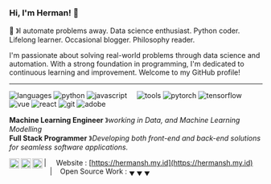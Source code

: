 ### Hi, I'm Herman! 👋
🤖 &#12299;I automate problems away. Data science enthusiast. Python coder. Lifelong learner. Occasional blogger. Philosophy reader.</sup>

I'm passionate about solving real-world problems through data science and automation. With a strong foundation in programming, I'm dedicated to continuous learning and improvement. Welcome to my GitHub profile!

----

![languages](https://img.shields.io/static/v1?label=&message=languages:&color=111&style=flat-square)
![python](https://img.shields.io/static/v1?logo=python&label=&message=python&color=36465D&logoColor=AAA&style=flat-square&link=)
![javascript](https://img.shields.io/static/v1?logo=javascript&label=&message=javascript&color=36465D&logoColor=AAA&style=flat-square)
&nbsp;&nbsp;&nbsp;
![tools](https://img.shields.io/static/v1?label=&message=tools:&color=111&style=flat-square)
![pytorch](https://img.shields.io/static/v1?logo=pytorch&label=&message=pytorch&color=36465D&logoColor=AAA&style=flat-square)
![tensorflow](https://img.shields.io/static/v1?logo=tensorflow&label=&message=tensorflow&color=36465D&logoColor=AAA&style=flat-square)
![vue](https://img.shields.io/static/v1?logo=apache-vue&label=&message=vue&color=36465D&logoColor=AAA&style=flat-square)
![react](https://img.shields.io/static/v1?logo=react&label=&message=react&color=36465D&logoColor=AAA&style=flat-square)
![git](https://img.shields.io/static/v1?logo=git&label=&message=git&color=36465D&logoColor=AAA&style=flat-square)
![adobe](https://img.shields.io/static/v1?logo=adobe&label=&message=adobe&color=111&logoColor=FF0000&style=flat-square)

**Machine Learning Engineer** &#12299;_working in Data, and Machine Learning Modelling_
<br/>
**Full Stack Programmer** &#12299;_Developing both front-end and back-end solutions for seamless software applications._


<a href="https://twitter.com/trytree1618">
  <img align="left" alt="Herman's Twitter" width="20px" src="https://simpleicons.now.sh/twitter/495f7e" />
</a>
<a href="https://www.instagram.com/herman.sh_/">
  <img align="left" alt="Herman's Instagram" width="20px" src="https://simpleicons.now.sh/instagram/495f7e" />
</a>
<a href="https://www.linkedin.com/in/herman-sugiharto-65b883219/">
  <img align="left" alt="Herman's LinkedIn" width="20px" src="https://simpleicons.now.sh/linkedin/495f7e" />
</a>

| &nbsp;&nbsp;&nbsp; Website : [https://hermansh.my.id](https://hermansh.my.id) &nbsp;&nbsp;&nbsp;|&nbsp;&nbsp;&nbsp; Open Source Work : <sub>&#9660; &#9660; &#9660;</sub>

